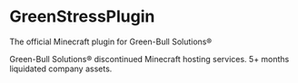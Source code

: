 # GreenStressPlugin
The official Minecraft plugin for Green-Bull Solutions®

Green-Bull Solutions® discontinued Minecraft hosting services. 5+ months liquidated company assets.
